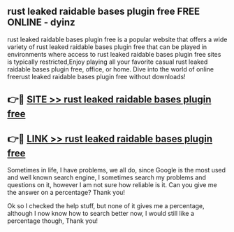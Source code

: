 ## rust leaked raidable bases plugin free FREE ONLINE - dyinz

rust leaked raidable bases plugin free is a popular website that offers a wide variety of rust leaked raidable bases plugin free that can be played in environments where access to rust leaked raidable bases plugin free sites is typically restricted,Enjoy playing all your favorite casual rust leaked raidable bases plugin free, office, or home. Dive into the world of online freerust leaked raidable bases plugin free without downloads!

## 👉🔴 [SITE >> rust leaked raidable bases plugin free](http://news.freeplayer.one?title=rust_leaked_raidable_bases_plugin_free&ref=FRRE)

## 👉🔴 [LINK >> rust leaked raidable bases plugin free](http://news.freeplayer.one?title=rust_leaked_raidable_bases_plugin_free&ref=FREE)

Sometimes in life, I have problems, we all do, since Google is the most used and well known search engine, I sometimes search my problems and questions on it, however I am not sure how reliable is it. Can you give me the answer on a percentage? Thank you!

Ok so I checked the help stuff, but none of it gives me a percentage, although I now know how to search better now, I would still like a percentage though, Thank you!